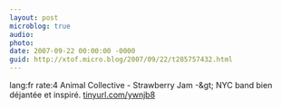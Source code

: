```yaml
---
layout: post
microblog: true
audio: 
photo: 
date: 2007-09-22 00:00:00 -0000
guid: http://xtof.micro.blog/2007/09/22/t285757432.html
---
```

lang:fr rate:4 Animal Collective - Strawberry Jam -&amp;gt; NYC band bien déjantée et inspiré. [tinyurl.com/ywnjb8](http://tinyurl.com/ywnjb8)
